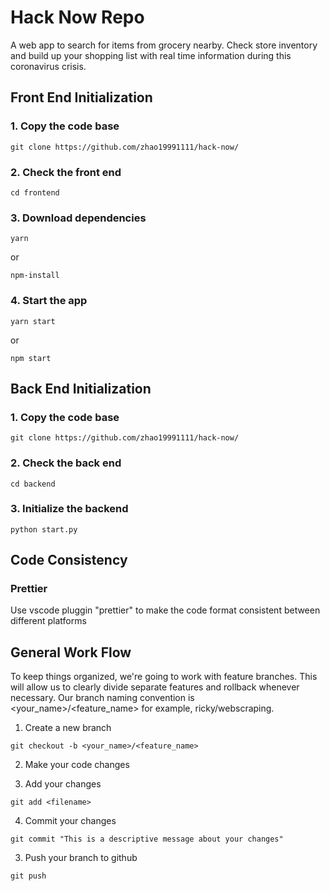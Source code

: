 # Hack Now Repo

A web app to search for items from grocery nearby. Check store inventory and build up your shopping list with real time information during this coronavirus crisis.

## Front End Initialization

### 1. Copy the code base

```
git clone https://github.com/zhao19991111/hack-now/
```

### 2. Check the front end

```
cd frontend
```

### 3. Download dependencies

```
yarn
```

or

```
npm-install
```

### 4. Start the app

```
yarn start
```

or

```
npm start
```

## Back End Initialization

### 1. Copy the code base

```
git clone https://github.com/zhao19991111/hack-now/
```

### 2. Check the back end

```
cd backend
```

### 3. Initialize the backend

```
python start.py
```

## Code Consistency

### Prettier

Use vscode pluggin "prettier" to make the code format consistent between different platforms

## General Work Flow

To keep things organized, we're going to work with feature branches. This will allow us to clearly divide separate features and rollback whenever necessary. Our branch naming convention is <your_name>/<feature_name> for example, ricky/webscraping.

1. Create a new branch

```
git checkout -b <your_name>/<feature_name>
```

2. Make your code changes

3. Add your changes

```
git add <filename>
```

4. Commit your changes

```
git commit "This is a descriptive message about your changes"
```

3. Push your branch to github

```
git push
```
